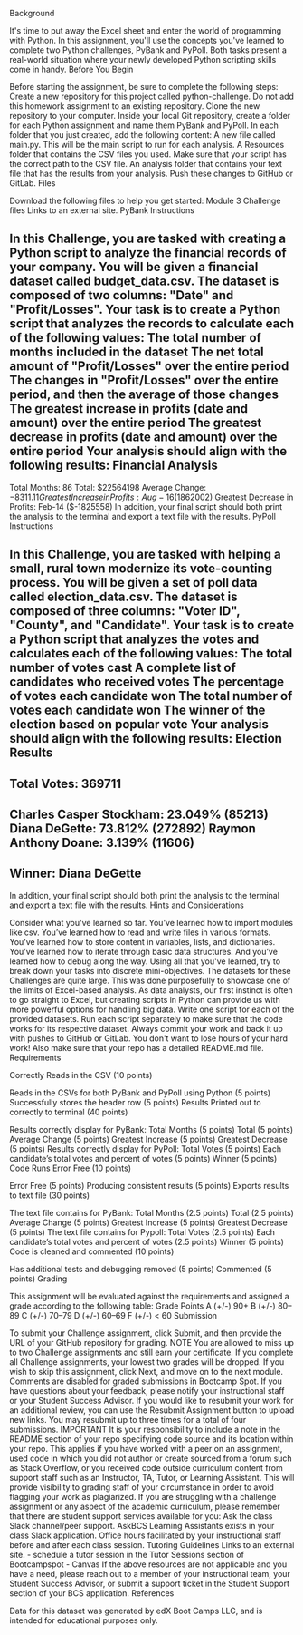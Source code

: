 Background

It's time to put away the Excel sheet and enter the world of programming with Python. In this assignment, you'll use the concepts you've learned to complete two Python challenges, PyBank and PyPoll. Both tasks present a real-world situation where your newly developed Python scripting skills come in handy.
Before You Begin

Before starting the assignment, be sure to complete the following steps:
Create a new repository for this project called python-challenge. Do not add this homework assignment to an existing repository.
Clone the new repository to your computer.
Inside your local Git repository, create a folder for each Python assignment and name them PyBank and PyPoll.
In each folder that you just created, add the following content:
A new file called main.py. This will be the main script to run for each analysis.
A Resources folder that contains the CSV files you used. Make sure that your script has the correct path to the CSV file.
An analysis folder that contains your text file that has the results from your analysis.
Push these changes to GitHub or GitLab.
Files

Download the following files to help you get started:
Module 3 Challenge files Links to an external site.
PyBank Instructions

In this Challenge, you are tasked with creating a Python script to analyze the financial records of your company. You will be given a financial dataset called budget_data.csv. The dataset is composed of two columns: "Date" and "Profit/Losses".
Your task is to create a Python script that analyzes the records to calculate each of the following values:
The total number of months included in the dataset
The net total amount of "Profit/Losses" over the entire period
The changes in "Profit/Losses" over the entire period, and then the average of those changes
The greatest increase in profits (date and amount) over the entire period
The greatest decrease in profits (date and amount) over the entire period
Your analysis should align with the following results:
Financial Analysis
----------------------------
Total Months: 86
Total: $22564198
Average Change: $-8311.11
Greatest Increase in Profits: Aug-16 ($1862002)
Greatest Decrease in Profits: Feb-14 ($-1825558)
In addition, your final script should both print the analysis to the terminal and export a text file with the results.
PyPoll Instructions

In this Challenge, you are tasked with helping a small, rural town modernize its vote-counting process.
You will be given a set of poll data called election_data.csv. The dataset is composed of three columns: "Voter ID", "County", and "Candidate". Your task is to create a Python script that analyzes the votes and calculates each of the following values:
The total number of votes cast
A complete list of candidates who received votes
The percentage of votes each candidate won
The total number of votes each candidate won
The winner of the election based on popular vote
Your analysis should align with the following results:
Election Results
-------------------------
Total Votes: 369711
-------------------------
Charles Casper Stockham: 23.049% (85213)
Diana DeGette: 73.812% (272892)
Raymon Anthony Doane: 3.139% (11606)
-------------------------
Winner: Diana DeGette
-------------------------
In addition, your final script should both print the analysis to the terminal and export a text file with the results.
Hints and Considerations

Consider what you've learned so far. You've learned how to import modules like csv. You’ve learned how to read and write files in various formats. You’ve learned how to store content in variables, lists, and dictionaries. You’ve learned how to iterate through basic data structures. And you’ve learned how to debug along the way. Using all that you've learned, try to break down your tasks into discrete mini-objectives.
The datasets for these Challenges are quite large. This was done purposefully to showcase one of the limits of Excel-based analysis. As data analysts, our first instinct is often to go straight to Excel, but creating scripts in Python can provide us with more powerful options for handling big data.
Write one script for each of the provided datasets. Run each script separately to make sure that the code works for its respective dataset.
Always commit your work and back it up with pushes to GitHub or GitLab. You don't want to lose hours of your hard work! Also make sure that your repo has a detailed README.md file.
Requirements

Correctly Reads in the CSV (10 points)

Reads in the CSVs for both PyBank and PyPoll using Python (5 points)
Successfully stores the header row (5 points)
Results Printed out to correctly to terminal (40 points)

Results correctly display for PyBank:
Total Months (5 points)
Total (5 points)
Average Change (5 points)
Greatest Increase (5 points)
Greatest Decrease (5 points)
Results correctly display for PyPoll:
Total Votes (5 points)
Each candidate’s total votes and percent of votes (5 points)
Winner (5 points)
Code Runs Error Free (10 points)

Error Free (5 points)
Producing consistent results (5 points)
Exports results to text file (30 points)

The text file contains for PyBank:
Total Months (2.5 points)
Total (2.5 points)
Average Change (5 points)
Greatest Increase (5 points)
Greatest Decrease (5 points)
The text file contains for Pypoll:
Total Votes (2.5 points)
Each candidate’s total votes and percent of votes (2.5 points)
Winner (5 points)
Code is cleaned and commented (10 points)

Has additional tests and debugging removed (5 points)
Commented (5 points)
Grading

This assignment will be evaluated against the requirements and assigned a grade according to the following table:
Grade	Points
A (+/-)	90+
B (+/-)	80–89
C (+/-)	70–79
D (+/-)	60–69
F (+/-)	< 60
Submission

To submit your Challenge assignment, click Submit, and then provide the URL of your GitHub repository for grading.
NOTE
You are allowed to miss up to two Challenge assignments and still earn your certificate. If you complete all Challenge assignments, your lowest two grades will be dropped. If you wish to skip this assignment, click Next, and move on to the next module.
Comments are disabled for graded submissions in Bootcamp Spot. If you have questions about your feedback, please notify your instructional staff or your Student Success Advisor. If you would like to resubmit your work for an additional review, you can use the Resubmit Assignment button to upload new links. You may resubmit up to three times for a total of four submissions.
IMPORTANT
It is your responsibility to include a note in the README section of your repo specifying code source and its location within your repo. This applies if you have worked with a peer on an assignment, used code in which you did not author or create sourced from a forum such as Stack Overflow, or you received code outside curriculum content from support staff such as an Instructor, TA, Tutor, or Learning Assistant. This will provide visibility to grading staff of your circumstance in order to avoid flagging your work as plagiarized.
If you are struggling with a challenge assignment or any aspect of the academic curriculum, please remember that there are student support services available for you:
Ask the class Slack channel/peer support.
AskBCS Learning Assistants exists in your class Slack application.
Office hours facilitated by your instructional staff before and after each class session.
Tutoring Guidelines Links to an external site. - schedule a tutor session in the Tutor Sessions section of Bootcampspot - Canvas
If the above resources are not applicable and you have a need, please reach out to a member of your instructional team, your Student Success Advisor, or submit a support ticket in the Student Support section of your BCS application.
References

Data for this dataset was generated by edX Boot Camps LLC, and is intended for educational purposes only.
